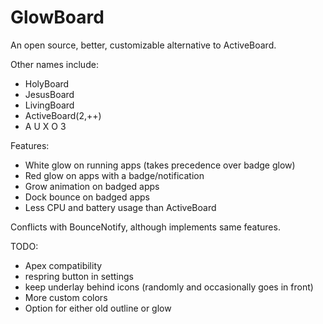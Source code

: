 GlowBoard
===================
An open source, better, customizable alternative to ActiveBoard.

Other names include:
- HolyBoard
- JesusBoard
- LivingBoard
- ActiveBoard(2,++)
- A U X O 3

Features:
- White glow on running apps (takes precedence over badge glow)
- Red glow on apps with a badge/notification
- Grow animation on badged apps
- Dock bounce on badged apps
- Less CPU and battery usage than ActiveBoard

Conflicts with BounceNotify, although implements same features.

TODO:
- Apex compatibility
- respring button in settings
- keep underlay behind icons (randomly and occasionally goes in front)
- More custom colors
- Option for either old outline or glow
